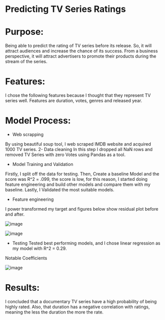 
# Predicting TV Series Ratings

# Purpose:
Being able to predict the rating of TV series before its release. So, it will attract audiences and increase the chance of its  success. From a business perspective, it will attract advertisers to promote their products during the stream of the series.

# Features:

I chose the following features because I thought that they represent TV series well. Features are duration, votes, genres and released year.

# Model Process:

- Web scrapping 

By using beautiful soup tool, I web scraped IMDB website and acquired 1000 TV series.
2- Data cleaning
In this step I dropped all NaN  rows and removed TV Series with  zero  Votes using Pandas as a tool.
 
- Model Training and Validation

Firstly, I split off the data for testing. Then, Create a baseline Model and the score was R^2 = .099, the score is low, for this reason, I started doing feature engineering and build other models and compare them with my baseline. Lastly, I Validated the most suitable models.

- Feature engineering 

I power transformed my target and figures below show residual plot before and after.

![image]({{site.url}}/images/Before_power.png)

![image]({{site.url}}/images/download-1.png)

- Testing 
Tested best performing models, and I chose linear regression as my model with  R^2 = 0.29. 


Notable Coefficients

![image]({{site.url}}/images/coef.png)
# Results:
I concluded that a documentary TV series have a high probability of being highly rated. Also, that duration has a negative correlation with ratings, meaning the less the duration the more the rate.

